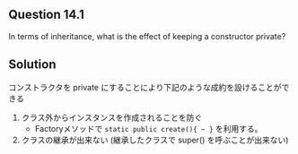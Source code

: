 ## Question 14.1

In terms of inheritance, what is the effect of keeping a constructor private?

## Solution

コンストラクタを private にすることにより下記のような成約を設けることができる

1. クラス外からインスタンスを作成されることを防ぐ
    * Factoryメソッドで `static public create(){ ~ }` を利用する。
2. クラスの継承が出来ない (継承したクラスで super() を呼ぶことが出来ない)

